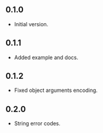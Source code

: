 ## 0.1.0

- Initial version.

## 0.1.1

- Added example and docs.

## 0.1.2

- Fixed object arguments encoding.

## 0.2.0

- String error codes.